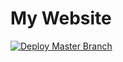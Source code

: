 # My Website
[![Deploy Master Branch](https://github.com/chazzox/chazzox.github.io/actions/workflows/main.yml/badge.svg)](https://github.com/chazzox/chazzox.github.io/actions/workflows/main.yml)
